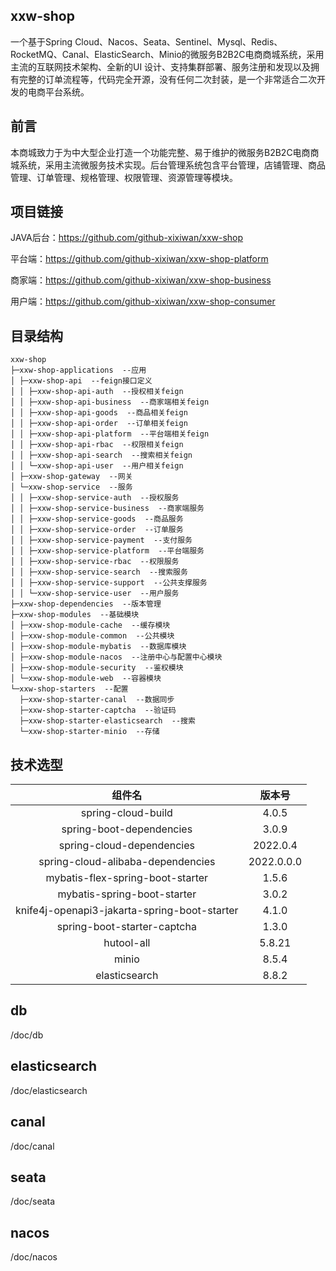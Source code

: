 ## xxw-shop
一个基于Spring Cloud、Nacos、Seata、Sentinel、Mysql、Redis、RocketMQ、Canal、ElasticSearch、Minio的微服务B2B2C电商商城系统，采用主流的互联网技术架构、全新的UI
设计、支持集群部署、服务注册和发现以及拥有完整的订单流程等，代码完全开源，没有任何二次封装，是一个非常适合二次开发的电商平台系统。

## 前言
本商城致力于为中大型企业打造一个功能完整、易于维护的微服务B2B2C电商商城系统，采用主流微服务技术实现。后台管理系统包含平台管理，店铺管理、商品管理、订单管理、规格管理、权限管理、资源管理等模块。

## 项目链接
JAVA后台：https://github.com/github-xixiwan/xxw-shop

平台端：https://github.com/github-xixiwan/xxw-shop-platform

商家端：https://github.com/github-xixiwan/xxw-shop-business

用户端：https://github.com/github-xixiwan/xxw-shop-consumer

## 目录结构
```
xxw-shop
├─xxw-shop-applications  --应用
│ ├─xxw-shop-api  --feign接口定义
│ │ ├─xxw-shop-api-auth  --授权相关feign
│ │ ├─xxw-shop-api-business  --商家端相关feign
│ │ ├─xxw-shop-api-goods  --商品相关feign
│ │ ├─xxw-shop-api-order  --订单相关feign
│ │ ├─xxw-shop-api-platform  --平台端相关feign
│ │ ├─xxw-shop-api-rbac  --权限相关feign
│ │ ├─xxw-shop-api-search  --搜索相关feign
│ │ └─xxw-shop-api-user  --用户相关feign
│ ├─xxw-shop-gateway  --网关
│ └─xxw-shop-service  --服务
│ │ ├─xxw-shop-service-auth  --授权服务
│ │ ├─xxw-shop-service-business  --商家端服务
│ │ ├─xxw-shop-service-goods  --商品服务
│ │ ├─xxw-shop-service-order  --订单服务
│ │ ├─xxw-shop-service-payment  --支付服务
│ │ ├─xxw-shop-service-platform  --平台端服务
│ │ ├─xxw-shop-service-rbac  --权限服务
│ │ ├─xxw-shop-service-search  --搜索服务
│ │ ├─xxw-shop-service-support  --公共支撑服务
│ │ └─xxw-shop-service-user  --用户服务
├─xxw-shop-dependencies  --版本管理
├─xxw-shop-modules  --基础模块
│ ├─xxw-shop-module-cache  --缓存模块
│ ├─xxw-shop-module-common  --公共模块
│ ├─xxw-shop-module-mybatis  --数据库模块
│ ├─xxw-shop-module-nacos  --注册中心与配置中心模块
│ ├─xxw-shop-module-security  --鉴权模块
│ └─xxw-shop-module-web  --容器模块
└─xxw-shop-starters  --配置
  ├─xxw-shop-starter-canal  --数据同步
  ├─xxw-shop-starter-captcha  --验证码
  ├─xxw-shop-starter-elasticsearch  --搜索
  └─xxw-shop-starter-minio  --存储
```

## 技术选型
|                    组件名                     |    版本号     |
|:------------------------------------------:|:----------:|
|             spring-cloud-build             |   4.0.5    |
|          spring-boot-dependencies          |   3.0.9    |
|         spring-cloud-dependencies          |  2022.0.4  |
|     spring-cloud-alibaba-dependencies      | 2022.0.0.0 |
|      mybatis-flex-spring-boot-starter      |   1.5.6    |
|        mybatis-spring-boot-starter         |   3.0.2    |
|knife4j-openapi3-jakarta-spring-boot-starter|   4.1.0    |
|        spring-boot-starter-captcha         |   1.3.0    |
|                 hutool-all                 |   5.8.21   |
|                   minio                    |   8.5.4    |
|               elasticsearch                |   8.8.2    |

## db
/doc/db

## elasticsearch
/doc/elasticsearch

## canal
/doc/canal

## seata
/doc/seata

## nacos
/doc/nacos